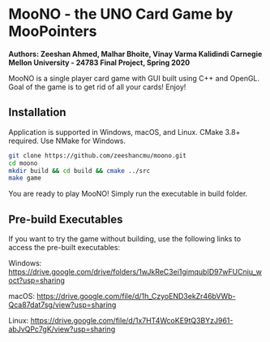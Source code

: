 # MooNO - the UNO Card Game by MooPointers
**Authors: Zeeshan Ahmed, Malhar Bhoite, Vinay Varma Kalidindi
Carnegie Mellon University - 24783 Final Project, Spring 2020**

MooNO is a single player card game with GUI built using C++ and OpenGL. Goal of the game is to get rid of all your cards! Enjoy!

## Installation

Application is supported in Windows, macOS, and Linux. CMake 3.8+ required. Use NMake for Windows.

```bash
git clone https://github.com/zeeshancmu/moono.git
cd moono
mkdir build && cd build && cmake ../src
make game
```

You are ready to play MooNO! Simply run the executable in build folder.

## Pre-build Executables

If you want to try the game without building, use the following links to access the pre-built executables:

Windows:
https://drive.google.com/drive/folders/1wJkReC3ei1gimqubID97wFUCniu_woct?usp=sharing

macOS:
https://drive.google.com/file/d/1h_CzyoEND3ekZr46bVWb-Qca87dat7sg/view?usp=sharing

Linux:
https://drive.google.com/file/d/1x7HT4WcoKE9tQ3BYzJ961-abJvQPc7gK/view?usp=sharing